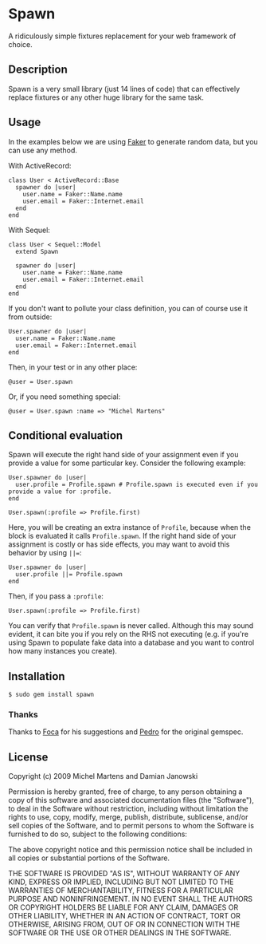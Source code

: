 Spawn
=======

A ridiculously simple fixtures replacement for your web framework of
choice.

Description
-----------

Spawn is a very small library (just 14 lines of code) that can
effectively replace fixtures or any other huge library for the same task.

Usage
-----

In the examples below we are using [Faker](http://faker.rubyforge.org/)
to generate random data, but you can use any method.

With ActiveRecord:

    class User < ActiveRecord::Base
      spawner do |user|
        user.name = Faker::Name.name
        user.email = Faker::Internet.email
      end
    end

With Sequel:

    class User < Sequel::Model
      extend Spawn

      spawner do |user|
        user.name = Faker::Name.name
        user.email = Faker::Internet.email
      end
    end

If you don't want to pollute your class definition, you
can of course use it from outside:

    User.spawner do |user|
      user.name = Faker::Name.name
      user.email = Faker::Internet.email
    end

Then, in your test or in any other place:

    @user = User.spawn

Or, if you need something special:

    @user = User.spawn :name => "Michel Martens"

Conditional evaluation
----------------------

Spawn will execute the right hand side of your assignment even if you
provide a value for some particular key. Consider the following example:

    User.spawner do |user|
      user.profile = Profile.spawn # Profile.spawn is executed even if you provide a value for :profile.
    end

    User.spawn(:profile => Profile.first)

Here, you will be creating an extra instance of `Profile`, because when
the block is evaluated it calls `Profile.spawn`. If the right hand side
of your assignment is costly or has side effects, you may want to avoid
this behavior by using `||=`:

    User.spawner do |user|
      user.profile ||= Profile.spawn
    end

Then, if you pass a `:profile`:

    User.spawn(:profile => Profile.first)

You can verify that `Profile.spawn` is never called. Although this
may sound evident, it can bite you if you rely on the RHS not executing
(e.g. if you're using Spawn to populate fake data into a database and
you want to control how many instances you create).

Installation
------------

    $ sudo gem install spawn

### Thanks

Thanks to [Foca](http://github.com/foca) for his suggestions and
[Pedro](http://github.com/peterpunk) for the original gemspec.

License
-------

Copyright (c) 2009 Michel Martens and Damian Janowski

Permission is hereby granted, free of charge, to any person
obtaining a copy of this software and associated documentation
files (the "Software"), to deal in the Software without
restriction, including without limitation the rights to use,
copy, modify, merge, publish, distribute, sublicense, and/or sell
copies of the Software, and to permit persons to whom the
Software is furnished to do so, subject to the following
conditions:

The above copyright notice and this permission notice shall be
included in all copies or substantial portions of the Software.

THE SOFTWARE IS PROVIDED "AS IS", WITHOUT WARRANTY OF ANY KIND,
EXPRESS OR IMPLIED, INCLUDING BUT NOT LIMITED TO THE WARRANTIES
OF MERCHANTABILITY, FITNESS FOR A PARTICULAR PURPOSE AND
NONINFRINGEMENT. IN NO EVENT SHALL THE AUTHORS OR COPYRIGHT
HOLDERS BE LIABLE FOR ANY CLAIM, DAMAGES OR OTHER LIABILITY,
WHETHER IN AN ACTION OF CONTRACT, TORT OR OTHERWISE, ARISING
FROM, OUT OF OR IN CONNECTION WITH THE SOFTWARE OR THE USE OR
OTHER DEALINGS IN THE SOFTWARE.
